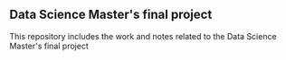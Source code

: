 ## Data Science Master's final project

This repository includes the work and notes related to the Data Science Master's final project

